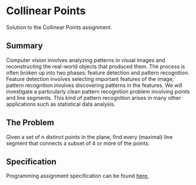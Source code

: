 # Collinear Points
Solution to the Collinear Points assignment.

## Summary
Computer vision involves analyzing patterns in visual images and reconstructing the real-world objects that produced them. The process is often broken up into two phases: feature detection and pattern recognition. Feature detection involves selecting important features of the image; pattern recognition involves discovering patterns in the features. We will investigate a particularly clean pattern recognition problem involving points and line segments. This kind of pattern recognition arises in many other applications such as statistical data analysis.

## The Problem
Given a set of n distinct points in the plane, find every (maximal) line segment that connects a subset of 4 or more of the points.

## Specification
Programming assignment specification can be found [here.](https://coursera.cs.princeton.edu/algs4/assignments/collinear/specification.php)
